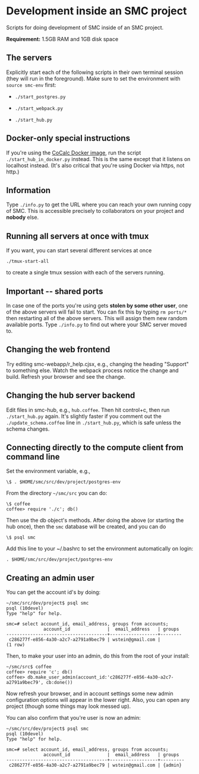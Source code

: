 # Development inside an SMC project

Scripts for doing development of SMC inside of an SMC project.

**Requirement:** 1.5GB RAM and 1GB disk space

## The servers

Explicitly start each of the following scripts in their own terminal session (they will run in the foreground).  Make sure to set the environment with `source smc-env` first:

- `./start_postgres.py`

- `./start_webpack.py`

- `./start_hub.py`

## Docker-only special instructions

If you're using the [CoCalc Docker image](https://github.com/sagemathinc/cocalc/blob/master/src/dev/docker/README.md), run the script `./start_hub_in_docker.py` instead.  This is the same except that it listens on localhost instead.  (It's also critical that you're using Docker via https, not http.)

## Information

Type `./info.py` to get the URL where you can reach your own running copy of SMC.  This is accessible precisely to collaborators on your project and **nobody** else.

## Running all servers at once with tmux

If you want, you can start several different services at once

    ./tmux-start-all

to create a single tmux session with each of the servers running.

## Important -- shared ports

In case one of the ports you're using gets **stolen by some other user**, one of the above servers will fail to start.  You can fix this by typing `rm ports/*` then restarting all of the above servers.  This will assign them new random available ports.  Type `./info.py` to find out where your SMC server moved to.


## Changing the web frontend

Try editing smc-webapp/r_help.cjsx, e.g., changing the heading "Support" to something else.  Watch the webpack process notice the change and build.   Refresh your browser and see the change.


## Changing the hub server backend

Edit files in smc-hub, e.g., `hub.coffee`.  Then hit control+c, then run `./start_hub.py` again.  It's slightly faster if you comment out the `./update_schema.coffee` line in `./start_hub.py`, which is safe unless the schema changes.


## Connecting directly to the compute client from command line

Set the environment variable, e.g.,

    \$ . $HOME/smc/src/dev/project/postgres-env

From the directory `~/smc/src` you can do:

    \$ coffee
    coffee> require './c'; db()

Then use the db object's methods.  After doing the above (or starting the hub once), then the `smc` database will be created, and you can do

    \$ psql smc

Add this line to your ~/.bashrc to set the environment automatically on login:

    . $HOME/smc/src/dev/project/postgres-env

## Creating an admin user

You can get the account id's by doing:

    ~/smc/src/dev/project$ psql smc
    psql (10devel)
    Type "help" for help.

    smc=# select account_id, email_address, groups from accounts;
                  account_id              |  email_address   | groups
    --------------------------------------+------------------+--------
     c286277f-e856-4a30-a2c7-a2791a9bec79 | wstein@gmail.com |
    (1 row)


Then, to make your user into an admin, do this from the root of your install:

    ~/smc/src$ coffee
    coffee> require 'c'; db()
    coffee> db.make_user_admin(account_id:'c286277f-e856-4a30-a2c7-a2791a9bec79', cb:done())

Now refresh your browser, and in account settings some new admin configuration options will appear in the lower right.  Also, you can open any project (though some things may look messed up).

You can also confirm that you're user is now an admin:

    ~/smc/src/dev/project$ psql smc
    psql (10devel)
    Type "help" for help.

    smc=# select account_id, email_address, groups from accounts;
                  account_id              |  email_address   | groups
    --------------------------------------+------------------+---------
     c286277f-e856-4a30-a2c7-a2791a9bec79 | wstein@gmail.com | {admin}

